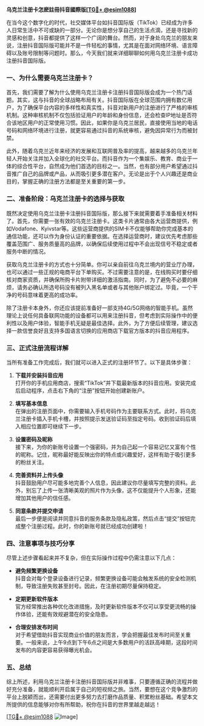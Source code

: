 **乌克兰注册卡怎麽註冊抖音國際版[[TG💪+ @esim1088](https://t.me/s/esim1088)]**

在当今这个数字化的时代，社交媒体平台如抖音国际版（TikTok）已经成为许多人日常生活中不可或缺的一部分。无论你是想分享自己的生活点滴，还是寻找新的灵感和创意，抖音都提供了这样一个广阔的舞台。然而，对于身处乌克兰的朋友来说，注册抖音国际版可能并不是一件轻松的事情，尤其是在面对网络环境、语言障碍以及账号限制等问题时。那么，今天我们就来详细聊聊如何用乌克兰注册卡成功注册抖音国际版。

### 一、为什么需要乌克兰注册卡？

首先，我们需要了解为什么使用乌克兰注册卡注册抖音国际版会成为一个热门话题。其实，这与抖音的全球战略布局有关。抖音国际版在全球范围内拥有数亿用户，为了确保平台内容的多样性和真实性，抖音对新用户的注册进行了严格的审核机制。这种审核机制不仅包括验证用户的年龄和身份信息，还会检查IP地址是否符合该地区用户的正常使用习惯。因此，如果你是乌克兰居民，直接使用当地的电话号码和网络环境进行注册，就更容易通过抖音的系统审核，避免因异常行为而被封禁。

此外，随着乌克兰近年来经济的发展和互联网普及率的提高，越来越多的乌克兰年轻人开始关注并加入全球化的社交平台。而抖音作为一个集娱乐、教育、商业于一体的综合性平台，自然成为他们首选的目标之一。当然，也有部分用户希望通过抖音推广自己的品牌或产品，从而吸引更多潜在客户。无论是出于个人兴趣还是商业目的，掌握正确的注册方法都是至关重要的第一步。

### 二、准备阶段：乌克兰注册卡的选择与获取

既然决定使用乌克兰注册卡注册抖音国际版，那么接下来就需要着手准备相关材料了。首先，你需要一张有效的乌克兰注册卡。这类卡片通常由各大运营商提供，例如Vodafone、Kyivstar等。这些运营商提供的SIM卡不仅能够帮助你完成基本的通信功能，还可以作为身份认证的重要依据。在选择运营商时，建议优先考虑那些覆盖范围广、服务质量高的品牌，以确保后续使用过程中不会出现信号不稳定或者服务中断的情况。

获取乌克兰注册卡的方式也十分简单。你可以亲自前往乌克兰境内的营业厅办理，也可以通过一些正规的电商平台下单购买。不过需要注意的是，在线购买时要仔细核对商家资质，并确保所购卡片附带详细的激活指南。同时，为了避免不必要的麻烦，请务必确认所选号码没有被列入黑名单或者与其他账户绑定过。毕竟，一个干净的号码意味着更高的成功率。

除了注册卡本身外，你还应该提前准备好一部支持4G/5G网络的智能手机。虽然理论上说任何具备联网功能的设备都可以用来注册抖音，但考虑到实际操作中的便利性以及用户体验，智能手机无疑是最佳选择。此外，为了方便后续管理，建议选择一款信誉良好且支持多国语言切换的应用商店下载官方版本的抖音应用程序。

### 三、正式注册流程详解

当所有准备工作完成后，我们就可以进入正式的注册环节了。以下是具体步骤：

1. **下载并安装抖音应用**  
   打开你的手机应用商店，搜索“TikTok”并下载最新版本的抖音应用。安装完成后启动程序，点击右下角的“注册”按钮开始创建新账户。

2. **填写基本信息**  
   在弹出的注册页面中，你需要输入手机号码作为主要联系方式。此时，将乌克兰注册卡插入手机卡槽，并按照提示发送验证码至指定号码。收到验证码后填入相应位置即可继续下一步。

3. **设置密码及昵称**  
   接下来，为你的新账号设置一个强密码，并为自己起一个容易记忆又富有个性的昵称。记住，昵称最好能反映出你的特点或兴趣爱好，这样有助于吸引更多的粉丝关注。

4. **完善资料并上传头像**  
   抖音鼓励用户尽可能多地完善个人信息，因此建议你尽量填写完整的资料。此外，别忘了上传一张清晰美观的照片作为头像，这不仅能提升个人形象，还能增加其他用户的信任感。

5. **同意条款并提交申请**  
   最后一步便是阅读并同意抖音的服务条款及隐私政策，然后点击“提交”按钮完成整个注册过程。此时，你的新账号就已经成功创建啦！

### 四、注意事项与技巧分享

尽管上述步骤看起来并不复杂，但在实际操作过程中仍需注意以下几点：

- **避免频繁更换设备**  
  抖音会对每个登录设备进行记录，频繁更换设备可能会触发系统的安全检测机制，导致注册失败甚至封号。因此，在注册初期尽量保持稳定。

- **定期更新软件版本**  
  官方经常推出各种优化改进措施，及时更新软件版本不仅可以享受更流畅的操作体验，还能有效规避潜在的安全隐患。

- **合理安排发布时间**  
  对于希望借助抖音实现商业价值的朋友而言，学会把握最佳发布时间至关重要。一般来说，上午9点到下午6点之间是大多数用户的活跃高峰期，这段时间发布的内容更容易获得曝光机会。

### 五、总结

综上所述，利用乌克兰注册卡注册抖音国际版并非难事，只要遵循正确的流程并做好充分准备，就能顺利开启属于自己的短视频之旅。当然，要想在这个竞争激烈的平台上脱颖而出，还需要付出更多努力去打磨作品质量、积累粉丝基础。希望本文所提供的信息能够对你有所帮助，祝你在抖音的世界里越走越远！

[[TG💪+ @esim1088](https://t.me/s/esim1088) ![Image](https://i.postimg.cc/4NQfJmqS/Snipaste-2025-05-13-00-14-12.png)]